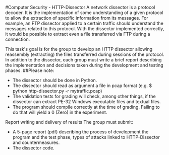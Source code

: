 #Computer Security - HTTP-Dissector
A network dissector is a protocol decoder. It is the implementation of some understanding of a given protocol to allow the extraction of specific information from its messages. For example, an FTP dissector applied to a certain traffic should understand the messages related to this protocol. With the dissector implemented correctly, it would be possible to extract even a file transferred via FTP during a connection.

This task's goal is for the group to develop an HTTP dissector allowing reassembly (extracting) the files transferred during sessions of the protocol. In addition to the dissector, each group must write a brief report describing the implementation and decisions taken during the development and testing phases.
##Please note:
- The dissector should be done in Python.
- The dissector should read as argument a file in pcap format (e.g. $ python http-dissector.py -r mytraffic.pcap)
- The validation tests for grading will check, among other things, if the dissector can extract PE-32 Windows executable files and textual files.
- The program should compile correctly at the time of grading. Failing to do that will yield a 0 (Zero) in the experiment.

Report writing and delivery of results
The group must submit:
- A 5-page report (pdf) describing the process of development the program and the test phase, types of attacks linked to HTTP-Dissector and countermeasures.
- The dissector code.

